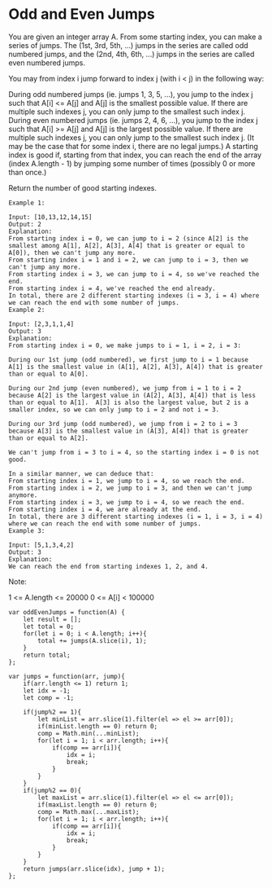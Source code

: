# Odd and Even Jumps

You are given an integer array A.  From some starting index, you can make a series of jumps.  The (1st, 3rd, 5th, ...) jumps in the series are called odd numbered jumps, and the (2nd, 4th, 6th, ...) jumps in the series are called even numbered jumps.

You may from index i jump forward to index j (with i < j) in the following way:

During odd numbered jumps (ie. jumps 1, 3, 5, ...), you jump to the index j such that A[i] <= A[j] and A[j] is the smallest possible value.  If there are multiple such indexes j, you can only jump to the smallest such index j.
During even numbered jumps (ie. jumps 2, 4, 6, ...), you jump to the index j such that A[i] >= A[j] and A[j] is the largest possible value.  If there are multiple such indexes j, you can only jump to the smallest such index j.
(It may be the case that for some index i, there are no legal jumps.)
A starting index is good if, starting from that index, you can reach the end of the array (index A.length - 1) by jumping some number of times (possibly 0 or more than once.)

Return the number of good starting indexes.

```
Example 1:

Input: [10,13,12,14,15]
Output: 2
Explanation:
From starting index i = 0, we can jump to i = 2 (since A[2] is the smallest among A[1], A[2], A[3], A[4] that is greater or equal to A[0]), then we can't jump any more.
From starting index i = 1 and i = 2, we can jump to i = 3, then we can't jump any more.
From starting index i = 3, we can jump to i = 4, so we've reached the end.
From starting index i = 4, we've reached the end already.
In total, there are 2 different starting indexes (i = 3, i = 4) where we can reach the end with some number of jumps.
Example 2:

Input: [2,3,1,1,4]
Output: 3
Explanation:
From starting index i = 0, we make jumps to i = 1, i = 2, i = 3:

During our 1st jump (odd numbered), we first jump to i = 1 because A[1] is the smallest value in (A[1], A[2], A[3], A[4]) that is greater than or equal to A[0].

During our 2nd jump (even numbered), we jump from i = 1 to i = 2 because A[2] is the largest value in (A[2], A[3], A[4]) that is less than or equal to A[1].  A[3] is also the largest value, but 2 is a smaller index, so we can only jump to i = 2 and not i = 3.

During our 3rd jump (odd numbered), we jump from i = 2 to i = 3 because A[3] is the smallest value in (A[3], A[4]) that is greater than or equal to A[2].

We can't jump from i = 3 to i = 4, so the starting index i = 0 is not good.

In a similar manner, we can deduce that:
From starting index i = 1, we jump to i = 4, so we reach the end.
From starting index i = 2, we jump to i = 3, and then we can't jump anymore.
From starting index i = 3, we jump to i = 4, so we reach the end.
From starting index i = 4, we are already at the end.
In total, there are 3 different starting indexes (i = 1, i = 3, i = 4) where we can reach the end with some number of jumps.
Example 3:

Input: [5,1,3,4,2]
Output: 3
Explanation:
We can reach the end from starting indexes 1, 2, and 4.
 ```

Note:

1 <= A.length <= 20000
0 <= A[i] < 100000

```
var oddEvenJumps = function(A) {
    let result = [];
    let total = 0;
    for(let i = 0; i < A.length; i++){ 
        total += jumps(A.slice(i), 1);
    }
    return total;
};

var jumps = function(arr, jump){
    if(arr.length <= 1) return 1;
    let idx = -1;
    let comp = -1;

    if(jump%2 == 1){
        let minList = arr.slice(1).filter(el => el >= arr[0]);
        if(minList.length == 0) return 0;
        comp = Math.min(...minList);
        for(let i = 1; i < arr.length; i++){
            if(comp == arr[i]){
                idx = i;
                break;
            }
        }
    }
    if(jump%2 == 0){
        let maxList = arr.slice(1).filter(el => el <= arr[0]);
        if(maxList.length == 0) return 0;
        comp = Math.max(...maxList);
        for(let i = 1; i < arr.length; i++){
            if(comp == arr[i]){
                idx = i;
                break;
            }
        }
    }
    return jumps(arr.slice(idx), jump + 1);
};
```
